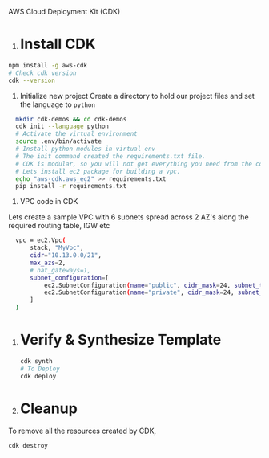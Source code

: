 AWS Cloud Deployment Kit (CDK)

1. # Install CDK

  ```sh
  npm install -g aws-cdk
  # Check cdk version
  cdk --version
  ```
1. Initialize new project
  Create a directory to hold our project files and set the language to `python`
  
  ```sh
    mkdir cdk-demos && cd cdk-demos
    cdk init --language python
    # Activate the virtual environment
    source .env/bin/activate
    # Install python modules in virtual env
    # The init command created the requirements.txt file. 
    # CDK is modular, so you will not get everything you need from the core part. 
    # Lets install ec2 package for building a vpc.
    echo "aws-cdk.aws_ec2" >> requirements.txt
    pip install -r requirements.txt
  ```

1. VPC code in CDK
  
  Lets create a sample VPC with 6 subnets spread across 2 AZ's along the required routing table, IGW etc

  ```sh
    vpc = ec2.Vpc(
        stack, "MyVpc",
        cidr="10.13.0.0/21",
        max_azs=2,
        # nat_gateways=1,
        subnet_configuration=[
            ec2.SubnetConfiguration(name="public", cidr_mask=24, subnet_type=ec2.SubnetType.PUBLIC),
            ec2.SubnetConfiguration(name="private", cidr_mask=24, subnet_type=ec2.SubnetType.PRIVATE)
        ]
    )
  ```
1. # Verify & Synthesize Template

    ```sh
    cdk synth
    # To Deploy
    cdk deploy
    ```

1. # Cleanup

  To remove all the resources created by CDK,
  ```
  cdk destroy
  ```
